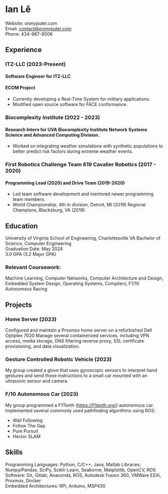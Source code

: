 # Ian Lê
Website: onmyputer.com  
Email: contact@onmyputer.com  
Phone: 434-987-8006
## Experience
### ITZ-LLC (2023-Present)
#### Software Engineer for ITZ-LLC
#### ECOM Project
- Currently developing a Real-Time System for military applications.
- Modified open source software for FACE conformance. 
### Biocomplexity Institute (2022 - 2023)
#### Research Intern for UVA Biocomplexity Institute Network Systems Science and Advanced Computing Division.
- Worked on integrating weather simulations with synthetic populations to better predict risk factors during extreme weather events.
### First Robotics Challenge Team 619 Cavalier Robotics (2017 - 2020)
#### Programming Lead (2020) and Drive Team (2019-2020)
- Led team software development and mentored newer programming team members.
- World Championship, 4th in division, Detroit, MI (2019)
Regional Champions, Blacksburg, VA (2019)
## Education
University of Virginia School of Engineering, Charlottesville VA
Bachelor of Science, Computer Engineering  
Graduation Date: May 2024  
3.0 GPA (3.2 Major GPA)  
### Relevant Coursework:
Machine Learning, Computer Networks, Computer Architecture and Design, Embedded System Design, Operating Systems, Compilers, F1/10 Autonomous Racing
## Projects
### Home Server (2023)  
Configured and maintain a Proxmox home server on a refurbished Dell Optiplex 7020
Manage several containerized services, including VPN access, media storage, DNS filtering reverse proxy, SSL certificate provisioning, and data visualization. 
### Gesture Controlled Robotic Vehicle (2023)  
My group created a glove that uses gyroscopic sensors to interpret hand gestures and send those instructions to a small car mounted with an ultrasonic sensor and camera.
### F/10 Autonomous Car (2023)  
My group programmed a F1Tenth (https://f1tenth.org/) autonomous car.
Implemented several commonly used pathfinding algorithms using ROS:
- Wall Following
- Follow The Gap
- Pure Pursuit
- Hector SLAM
## Skills
Programming Languages: Python, C/C++,  Java, Matlab
Libraries: Numpy/Pandas, SciPy, Scikit-Learn, Seaborne, Matplotlib, OpenCV, ROS  
Software: Git, Gitlab, Anaconda, ROS, Autodesk Fusion 360, VMWare ESXi, Proxmox, Docker  
Embedded Architectures: RPi, Arduino, MSP430  
